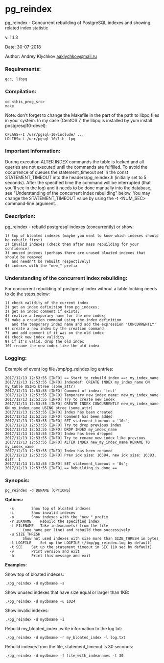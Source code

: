# pg_reindex
pg_reindex - Concurrent rebuilding of PostgreSQL indexes and showing related index statistic

v. 1.1.3

Date: 30-07-2018

Author: Andrey Klychkov <aaklychkov@mail.ru>

### Requirements:
```gcc, libpq```

### Compilation:
```
cd <this_prog_src>
make
```
Note: don't forget to change the Makefile in the part of the path to libpq files in your system.
In my case (CentOS 7, the libpq is installed by yum install postgresql10-devel): 
```
CFLAGS=-I /usr/pgsql-10/include/ ...
LDLIBS=-L /usr/pgsql-10/lib -lpq
```

### Important Information:
During execution ALTER INDEX commands the table is locked and all queries are not executed until the commands are fulfilled. To avoid the occurrence of queues the statement_timeout set in the const STATEMENT_TIMEOUT into the headers/pg_reindex.h (initially set to 5 seconds). After the specified time the command will be interrupted (that you'll see in the log) and it needs to be done manually into the database, see "Understanding of the concurrent index rebuilding" below. You may change the STATEMENT_TIMEOUT value by using the -t <NUM_SEC> command-line argument. 

### Descriprion:
pg_reindex - rebuild postgresql indexes (concurrently) or show:
```
1) top of bloated indexes (maybe you want to know which indexes should be rebuilt first)
2) invalid indexes (check them after mass rebuilding for your confidence)
3) unused indexes (perhaps there are unused bloated indexes that should be removed
   and needn't be rebuilt respectively)
4) indexes with the "new_" prefix
```
### Understanding of the concurrent index rebuilding:
For concurrent rebuilding of postgresql index
without a table locking needs to do the steps below:
```
1) check validity of the current index
2) get an index definition from pg_indexes;
3) get an index comment if exists;
4) realize a temporary name for the new index;
5) make a creation command using the index definition
   and the temporary index name and add the expression 'CONCURRENTLY' 
6) create a new index by the creation command
7) and add comment if it was on the old index
8) check new index validity
9) if it's valid, drop the old index
10) rename the new index like the old index
```
### Logging:

Example of event log file /tmp/pg_reindex.log entries:
```
2017/12/13 12:53:55 [INFO] == Start to rebuild index ==: my_index_name
2017/12/13 12:53:55 [INFO] Indexdef: CREATE INDEX my_index_name ON my_table USING btree (some_attr)
2017/12/13 12:53:55 [INFO] Comment of index: 'test'
2017/12/13 12:53:55 [INFO] Temporary new index name: new_my_index_name
2017/12/13 12:53:55 [INFO] Try to create new index
2017/12/13 12:53:55 [INFO] CREATE INDEX CONCURRENTLY new_my_index_name ON my_index_name USING btree (some_attr)
2017/12/13 12:53:55 [INFO] Index has been created
2017/12/13 12:53:55 [INFO] Comment has been added
2017/12/13 12:53:55 [INFO] SET statement_timeout = '10s';
2017/12/13 12:53:55 [INFO] Try to drop previous index
2017/12/13 12:53:55 [INFO] DROP INDEX my_index_name
2017/12/13 12:53:55 [INFO] Index has been dropped
2017/12/13 12:53:55 [INFO] Try to rename new index like previous
2017/12/13 12:53:55 [INFO] ALTER INDEX new_my_index_name RENAME TO my_index_name
2017/12/13 12:53:55 [INFO] Index has been renamed
2017/12/13 12:53:55 [INFO] Prev idx size: 16384, new idx size: 16383, diff: 1
2017/12/13 12:53:55 [INFO] SET statement_timeout = '0s';
2017/12/13 12:53:55 [INFO] == Rebuilding is done ==

```

### Synopsis:
```pg_reindex -d DBNAME [OPTIONS]```

**Options:**
```
  -s		Show top of bloated indexes
  -i		Show invalid indexes
  -n		Show indexes with the "new_" prefix
  -r IDXNAME	Rebuild the specified index
  -f FILENAME	Take indexname(s) from the file
		(one name per line) and rebuild them successively
  -u SIZE_THRESH
		Show not used indexes with size more than SIZE_THRESH in bytes
  -l LOGFILE	Set up the LOGFILE (/tmp/pg_reindex.log by default)
  -t SEC	Set up the statement_timeout in SEC (10 sec by default)
  -v		Print version and exit
  -h		Print this message and exit
```


**Examples:**

Show top of bloated indexes:
```
./pg_reindex -d mydbname -s
```
Show unused indexes that have size equal or larger than 1KB:
```
./pg_reindex -d mydbname -u 1024
```

Show invalid indexes:
```
./pg_reindex -d mydbname -i
```

Rebuild my_bloated_index, write information to the log.txt:
```
./pg_reindex -d mydbname -r my_bloated_index -l log.txt
```

Rebuild indexes from the file, statement_timeout is 30 seconds:
```
./pg_reindex -d mydbname -f file_with_indexnames -t 30
```
